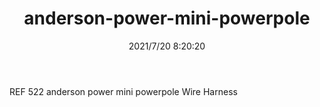 ﻿---
layout: post 
title: anderson-power-mini-powerpole
tags: APMP ANDERSON
categories: housing-terminal
overview: REF 522 anderson power mini powerpole Wire Harness
series: APMP
part_number: 0585-1
thumb_img: 
small_img: static/202107/585-20210720.jpg
date: 2021/7/20 8:20:20
---


REF 522 anderson power mini powerpole Wire Harness
